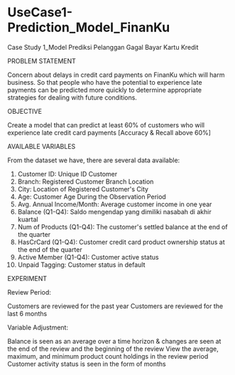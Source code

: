 # UseCase1-Prediction_Model_FinanKu
Case Study 1_Model Prediksi Pelanggan Gagal Bayar Kartu Kredit

PROBLEM STATEMENT

Concern about delays in credit card payments on FinanKu which will harm business. So that people who have the potential to experience late payments can be predicted more quickly to determine appropriate strategies for dealing with future conditions.

OBJECTIVE

Create a model that can predict at least 60% of customers who will experience late credit card payments [Accuracy & Recall above 60%]

AVAILABLE VARIABLES

From the dataset we have, there are several data available:

1. Customer ID: Unique ID Customer
2. Branch: Registered Customer Branch Location
3. City: Location of Registered Customer's City
4. Age: Customer Age During the Observation Period
5. Avg. Annual Income/Month: Average customer income in one year
6. Balance (Q1-Q4): Saldo mengendap yang dimiliki nasabah di akhir kuartal
7. Num of Products (Q1-Q4): The customer's settled balance at the end of the quarter
8. HasCrCard (Q1-Q4): Customer credit card product ownership status at the end of the quarter
9. Active Member (Q1-Q4): Customer active status
10. Unpaid Tagging: Customer status in default

EXPERIMENT

Review Period:

Customers are reviewed for the past year
Customers are reviewed for the last 6 months

Variable Adjustment:

Balance is seen as an average over a time horizon & changes are seen at the end of the review and the beginning of the review
View the average, maximum, and minimum product count holdings in the review period
Customer activity status is seen in the form of months
